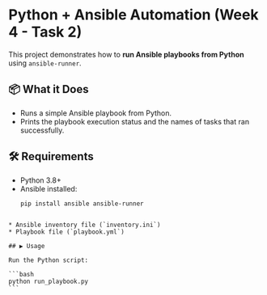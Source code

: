 
#  Python + Ansible Automation (Week 4 - Task 2)

This project demonstrates how to **run Ansible playbooks from Python** using `ansible-runner`.

## 📦 What it Does
- Runs a simple Ansible playbook from Python.  
- Prints the playbook execution status and the names of tasks that ran successfully.  

## 🛠️ Requirements
- Python 3.8+  
- Ansible installed:  
  ```bash
  pip install ansible ansible-runner
````

* Ansible inventory file (`inventory.ini`)
* Playbook file (`playbook.yml`)

## ▶️ Usage

Run the Python script:

```bash
python run_playbook.py
```

